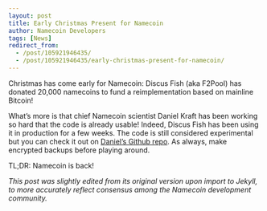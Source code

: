```yaml
---
layout: post
title: Early Christmas Present for Namecoin
author: Namecoin Developers
tags: [News]
redirect_from:
  - /post/105921946435/
  - /post/105921946435/early-christmas-present-for-namecoin/
---
```

Christmas has come early for Namecoin: Discus Fish (aka F2Pool) has donated 20,000 namecoins to fund a reimplementation based on mainline Bitcoin!

What’s more is that chief Namecoin scientist Daniel Kraft has been working so hard that the code is already usable! Indeed, Discus Fish has been using it in production for a few weeks. The code is still considered experimental but you can check it out on [Daniel’s Github repo](https://github.com/domob1812/namecore). As always, make encrypted backups before playing around.

TL;DR: Namecoin is back!

*This post was slightly edited from its original version upon import to Jekyll, to more accurately reflect consensus among the Namecoin development community.*